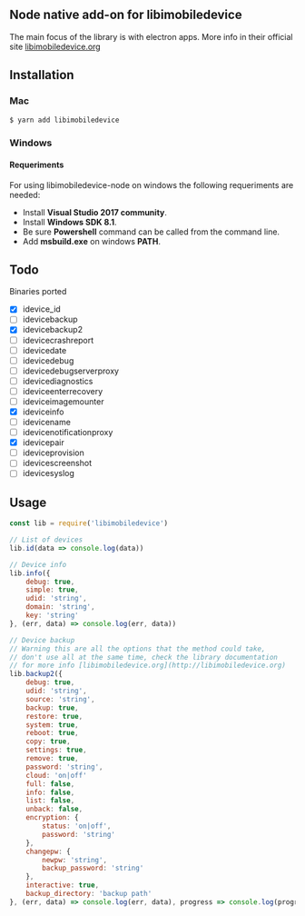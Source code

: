## Node native add-on for libimobiledevice

The main focus of the library is with electron apps. More info in their official site [libimobiledevice.org](http://libimobiledevice.org)

## Installation

### Mac

```bash
$ yarn add libimobiledevice
```

### Windows

#### Requeriments

For using libimobiledevice-node on windows the following requeriments are needed:

- Install **Visual Studio 2017 community**.
- Install **Windows SDK 8.1**.
- Be sure **Powershell** command can be called from the command line.
- Add **msbuild.exe** on windows **PATH**.

## Todo

Binaries ported

- [x] idevice_id
- [ ] idevicebackup
- [x] idevicebackup2
- [ ] idevicecrashreport
- [ ] idevicedate
- [ ] idevicedebug
- [ ] idevicedebugserverproxy
- [ ] idevicediagnostics
- [ ] ideviceenterrecovery
- [ ] ideviceimagemounter
- [x] ideviceinfo
- [ ] idevicename
- [ ] idevicenotificationproxy
- [x] idevicepair
- [ ] ideviceprovision
- [ ] idevicescreenshot
- [ ] idevicesyslog

## Usage

```javascript
const lib = require('libimobiledevice')

// List of devices
lib.id(data => console.log(data))

// Device info
lib.info({
	debug: true,
    simple: true,
    udid: 'string',
    domain: 'string',
	key: 'string'
}, (err, data) => console.log(err, data))

// Device backup
// Warning this are all the options that the method could take,
// don't use all at the same time, check the library documentation
// for more info [libimobiledevice.org](http://libimobiledevice.org)
lib.backup2({
	debug: true,
    udid: 'string',
    source: 'string',
    backup: true,
    restore: true,
    system: true,
    reboot: true,
    copy: true,
    settings: true,
    remove: true,
    password: 'string',
    cloud: 'on|off'
    full: false,
    info: false,
    list: false,
    unback: false,
    encryption: {
    	status: 'on|off',
    	password: 'string'
	},
    changepw: {
    	newpw: 'string',
    	backup_password: 'string'
	},
    interactive: true,
    backup_directory: 'backup path'
}, (err, data) => console.log(err, data), progress => console.log(progress))
```


